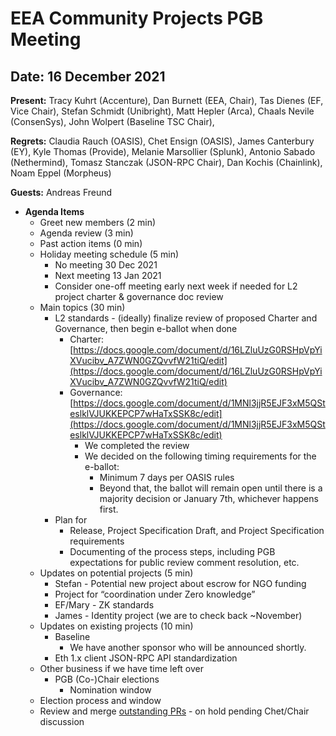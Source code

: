 # EEA Community Projects PGB Meeting

## Date:  16 December 2021

**Present:** Tracy Kuhrt (Accenture), Dan Burnett (EEA, Chair), Tas Dienes (EF, Vice Chair), Stefan Schmidt (Unibright), Matt Hepler (Arca), Chaals Nevile (ConsenSys), John Wolpert (Baseline TSC Chair), 

**Regrets:** Claudia Rauch (OASIS), Chet Ensign (OASIS), James Canterbury (EY), Kyle Thomas (Provide), Melanie Marsollier (Splunk), Antonio Sabado (Nethermind), Tomasz Stanczak (JSON-RPC Chair), Dan Kochis (Chainlink), Noam Eppel (Morpheus)

**Guests:** Andreas Freund

* **Agenda Items**
  * Greet new members (2 min)
  * Agenda review (3 min)
  * Past action items (0 min)
  * Holiday meeting schedule (5 min)
    * No meeting 30 Dec 2021
    * Next meeting 13 Jan 2021
    * Consider one-off meeting early next week if needed for L2 project charter & governance doc review
  * Main topics (30 min)
    * L2 standards - (ideally) finalize review of proposed Charter and Governance, then begin e-ballot when done
      * Charter: [https://docs.google.com/document/d/16LZluUzG0RSHpVpYiXVucibv_A7ZWN0GZQvvfW21tiQ/edit](https://docs.google.com/document/d/16LZluUzG0RSHpVpYiXVucibv_A7ZWN0GZQvvfW21tiQ/edit)
      * Governance: [https://docs.google.com/document/d/1MNl3jjR5EJF3xM5QSteslklVJUKKEPCP7wHaTxSSK8c/edit](https://docs.google.com/document/d/1MNl3jjR5EJF3xM5QSteslklVJUKKEPCP7wHaTxSSK8c/edit)
        * We completed the review
        * We decided on the following timing requirements for the e-ballot:
          * Minimum 7 days per OASIS rules
          * Beyond that, the ballot will remain open until there is a majority decision or January 7th, whichever happens first.
    * Plan for
      * Release, Project Specification Draft, and Project Specification requirements
      * Documenting of the process steps, including PGB expectations for public review comment resolution, etc.
  * Updates on potential projects (5 min)
    * Stefan - Potential new project about escrow for NGO funding
    * Project for “coordination under Zero knowledge”
    * EF/Mary - ZK standards 
    * James - Identity project (we are to check back ~November)
  * Updates on existing projects (10 min)
    * Baseline
      * We have another sponsor who will be announced shortly.
    * Eth 1.x client JSON-RPC API standardization
  * Other business if we have time left over
    * PGB (Co-)Chair elections
      * Nomination window
  * Election process and window
  * Review and merge [outstanding PRs](https://github.com/ethereum-oasis/oasis-open-project/pulls) - on hold pending Chet/Chair discussion
